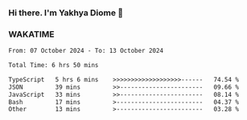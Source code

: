 ### Hi there. I'm Yakhya Diome 👋

### WAKATIME
<!--START_SECTION:waka-->

```txt
From: 07 October 2024 - To: 13 October 2024

Total Time: 6 hrs 50 mins

TypeScript   5 hrs 6 mins    >>>>>>>>>>>>>>>>>>>------   74.54 %
JSON         39 mins         >>-----------------------   09.66 %
JavaScript   33 mins         >>-----------------------   08.14 %
Bash         17 mins         >------------------------   04.37 %
Other        13 mins         >------------------------   03.28 %
```

<!--END_SECTION:waka-->
